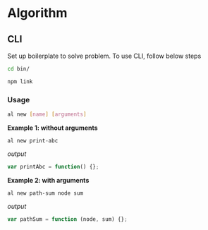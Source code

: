 # Algorithm

## CLI

Set up boilerplate to solve problem. To use CLI, follow below steps

```bash
cd bin/
```

```bash
npm link
```

### Usage

```bash
al new [name] [arguments]
```

**Example 1: without arguments**

```al
al new print-abc
```

*output*

```js
var printAbc = function() {};
```

**Example 2: with arguments**

```al
al new path-sum node sum
```

*output*

```js
var pathSum = function (node, sum) {};
```

